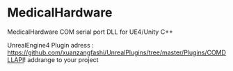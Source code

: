 # MedicalHardware
MedicalHardware COM serial port DLL for UE4/Unity C++

UnrealEngine4 Plugin adress :  https://github.com/xuanzangfashi/UnrealPlugins/tree/master/Plugins/COMDLLAPI!
addrange to your project
